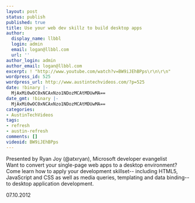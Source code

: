 ```yaml
---
layout: post
status: publish
published: true
title: Use your web dev skillz to build desktop apps
author:
  display_name: llbbl
  login: admin
  email: logan@llbbl.com
  url: ''
author_login: admin
author_email: logan@llbbl.com
excerpt: ! "http://www.youtube.com/watch?v=BW9iJEhBPps\r\n\r\n"
wordpress_id: 525
wordpress_url: http://www.austintechvideos.com/?p=525
date: !binary |-
  MjAxMi0wOC0xNCAxNzo1NDozMCAtMDUwMA==
date_gmt: !binary |-
  MjAxMi0wOC0xNCAxNzo1NDozMCAtMDUwMA==
categories:
- AustinTechVideos
tags:
- refresh
- austin-refresh
comments: []
videoid: BW9iJEhBPps
---
```

<p>Presented by Ryan Joy (@atxryan), Microsoft developer evangelist<br />
Want to convert your single-page web apps to a desktop environment? Come learn how to apply your
development skillset-- including HTML5, JavaScript and CSS as well as media queries, templating and data
binding--to desktop application development. </p>
<p>07.10.2012</p>
